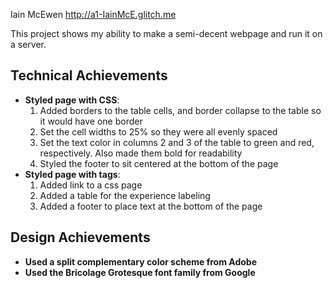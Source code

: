 Iain McEwen
http://a1-IainMcE.glitch.me

This project shows my ability to make a semi-decent webpage and run it on a server.

## Technical Achievements
- **Styled page with CSS**:
  1. Added borders to the table cells, and border collapse to the table so it would have one border
  2. Set the cell widths to 25% so they were all evenly spaced
  3. Set the text color in columns 2 and 3 of the table to green and red, respectively. Also made them bold for readability
  4. Styled the footer to sit centered at the bottom of the page
- **Styled page with tags**:
  1. Added link to a css page
  2. Added a table for the experience labeling
  3. Added a footer to place text at the bottom of the page
## Design Achievements
- **Used a split complementary color scheme from Adobe**
- **Used the Bricolage Grotesque font family from Google**

